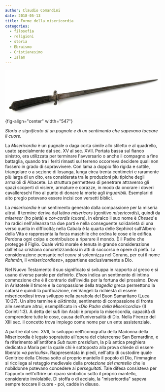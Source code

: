 ```yaml
---
author: Claudio Comandini
date: 2018-05-13
title: Forme della misericordia
categories:
  - filosofia
  - religioni
  - storia
  - Ebraismo
  - Cristianesimo
  - Islam
---
```


![](images/misericorde.jpg){fig-align="center" width="547"}

*Storia e significato di un pugnale e di un sentimento che sapevano toccare il cuore.*

La *Misericordia* è un pugnale o daga corta simile allo stiletto e al quadrello, usato specialmente dal sec. XV al sec. XVII. Portata bassa sul fianco sinistro, era utilizzata per terminare l'avversario o anche il compagno a fine battaglia, quando tra i feriti rimasti sul terreno occorreva decidere quali non fossero in grado di sopravvivere. Con lama a doppio filo rigida e sottile, triangolare o a sezione di losanga, lunga circa trenta centimetri e raramente più larga di un dito, era considerata tra le produzioni piu tipiche degli armaioli di Albacete. La struttura permetteva di penetrare attraverso gli spazi scoperti di visiere, armature e corazze, in modo da onorare i doveri cavallereschi fino al punto di donare la morte agli *inguaribili*. Esemplari di alto pregio potevano essere incisi con versetti biblici.

La *misericordia* è un sentimento generato dalla compassione per la miseria altrui. Il termine deriva dal latino *misericors* (genitivo *misericordis*), quindi da *misereor* (ho pietà) e *cor-cordis* (cuore). In ebraico il suo nome è *Chesed* e ha radici nell'alleanza tra due parti e nella conseguente solidarietà di una verso quella in difficoltà; nella Cabala è la quarta delle Sephirot sull'Albero della Vita e rappresenta la forza maschile che ordina le cose e le edifica. Perdona ogni colpa e contribuisce a riparare il mondo. È il Padre che protegge il Figlio. Quale virtù morale è tenuta in grande considerazione dall'etica cristiana concretizzandosi in atti di soccorso e opere di pietà. La considerazione pensante nel *cuore* si solennizza nel Corano, per cui il nome *Rahmân,* il «*misericordioso*», appartiene esclusivamente a Dio.

Nel Nuovo Testamento il suo significato si sviluppa in rapporto al greco e si usano diverse parole per definirlo. *Eleos* indica un sentimento di intima commozione che è il contrario dell'invidia per la fortuna del prossimo. Dove in Aristotele il timore e la compassione della *tragedia* greca permettono la catarsi e quindi la purificazione, nei Vangeli la richiesta di essere misericordiosi trova sviluppo nella parabola del Buon Samaritano (Luca 10:37). Un altro termine è *oiktirmòs*, sentimento di compassione di fronte alle sventure altrui, esemplificato in «*Dio Padre della Misericordia*» (II Corinti 1:3). A detta del sufi ibn Arabi è proprio la misericordia, capacità di comprendere tutte le cose, causa dell'universalità di Dio. Nella Firenze del XIII sec. il concetto trova impiego come nome per un ente assistenziale.

A partire dal sec. XVII, lo sviluppo nell'iconografia della Madonna della Misericordia è legato sopratutto all'opera del cistercense San Bernardino, e fa riferimento all'antifona *Sub tuum presidium*, la più antica preghiera dedicata a Maria per la quale chi è sottoposto alla prova chiede di essere liberato «*a periculis*». Rappresentata in piedi, nell'atto di custodire quale Genitrice della Chiesa sotto al proprio mantello il popolo di Dio, l'immagine si ricollega al retaggio medievale della *protezione del mantello* che le nobildonne potevano concedere ai *perseguitati*. Tale difesa consisteva per l'appunto nell'offrire un riparo simbolico sotto il proprio mantello, considerato inviolabile. Di stoffa o di acciaio, la "misericordia" sapeva sempre toccare il cuore - poi, cadde in disuso.
